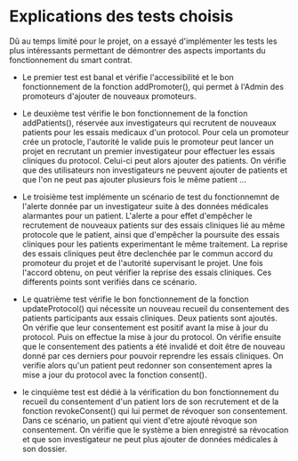 # Explications des tests choisis

Dû au temps limité pour le projet, on a essayé d'implémenter les tests les plus intéressants permettant de démontrer 
des aspects importants du fonctionnement du smart contrat.

- Le premier test est banal et vérifie l'accessibilité et le bon fonctionnement de la fonction addPromoter(), qui permet à l'Admin des promoteurs d'ajouter de nouveaux promoteurs.

- Le deuxième test vérifie le bon fonctionnement de la fonction addPatients(), réservée aux investigateurs qui recrutent de nouveaux patients pour les essais medicaux d'un protocol. Pour cela un promoteur crée un protocle, l'autorité le valide puis le promoteur peut lancer un projet en recrutant un premier investigateur pour effectuer les essais cliniques du protocol. Celui-ci peut alors ajouter des patients. On vérifie que des utilisateurs non investigateurs ne peuvent ajouter de patients et que l'on ne peut pas ajouter plusieurs fois le même patient ...

- Le troisième test implémente un scénario de test du fonctionnemnt de l'alerte donnée par un investigateur suite à des données médicales alarmantes pour un patient.
L'alerte a pour effet d'empêcher le recrutement de nouveaux patients sur des essais cliniques lié au même protocole que le patient, ainsi que d'empêcher la poursuite 
des essais cliniques pour les patients experimentant le même traitement. La reprise des essais cliniques peut être declenchée par le commun accord du promoteur du projet
et de l'autorité supervisant le projet. Une fois l'accord obtenu, on peut vérifier la reprise des essais cliniques. Ces differents points sont verifiés dans ce scénario.

- Le quatrième test vérifie le bon fonctionnement de la fonction updateProtocol() qui nécessite un nouveau recueil du consentement des patients participants aux essais cliniques. Deux patients sont ajoutés. On vérifie que leur consentement est positif avant la mise à jour du protocol. Puis on effectue la mise à jour du protocol. On vérifie ensuite que le consentement des patients a été invalidé et doit être de nouveau donné par ces derniers pour pouvoir reprendre les essais cliniques. On verifie alors qu'un patient peut redonner son consentement apres la mise a jour du protocol avec la fonction consent().

- le cinquième test est dédié à la vérification du bon fonctionnement du recueil du consentement d'un patient lors de son recrutement et de la fonction revokeConsent() qui lui permet de révoquer son consentement. Dans ce scénario, un patient qui vient d'etre ajouté révoque son consentement. On vérifie que le système a bien enregistré sa révocation et que son investigateur ne peut plus ajouter de données médicales à son dossier.

